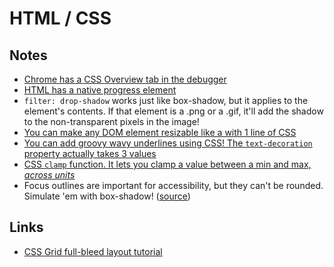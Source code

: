 # HTML / CSS

## Notes

- [Chrome has a CSS Overview tab in the debugger](https://mobile.twitter.com/joshwcomeau/status/1289206431938301978)
- [HTML has a native progress element](https://mobile.twitter.com/joshwcomeau/status/1318301579125100557)
- `filter: drop-shadow` works just like box-shadow, but it applies to the element's contents. If that element is a .png or a .gif, it'll add the shadow to the non-transparent pixels in the image!
- [You can make any DOM element resizable like a with 1 line of CSS](https://twitter.com/JoshWComeau/status/1314629346510991361)
- [You can add groovy wavy underlines using CSS! The `text-decoration` property actually takes 3 values](https://twitter.com/JoshWComeau/status/1264323456302231553)
- [CSS `clamp` function. It lets you clamp a value between a min and max, _across units_](https://twitter.com/JoshWComeau/status/1262529531417636866)
- Focus outlines are important for accessibility, but they can't be rounded. Simulate 'em with box-shadow! ([source](https://twitter.com/JoshWComeau/status/1356741451405807616))

## Links

- [CSS Grid full-bleed layout tutorial](https://www.joshwcomeau.com/css/full-bleed/)
